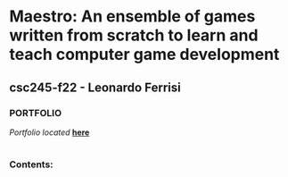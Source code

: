 # Maestro: An ensemble of games written from scratch to learn and teach computer game development

## csc245-f22 - Leonardo Ferrisi

### PORTFOLIO

*Portfolio located* [**here**](/portfolio.md)

#
### Contents:

